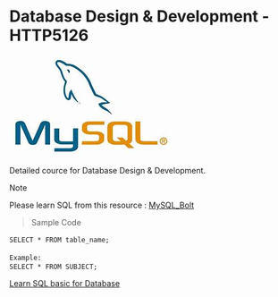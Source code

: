 # Database Design & Development - HTTP5126

![Database Design & Development](/images/sql.jpeg)

Detailed cource for Database Design & Development.

> [!Note]  
> Please learn SQL from this resource : [MySQL_Bolt](https://sqlbolt.com/lesson/introduction)


> Sample Code
```MySQL
SELECT * FROM table_name;

Example:
SELECT * FROM SUBJECT;
```

[Learn SQL basic for Database](https://www.w3schools.com/sql/default.asp)
